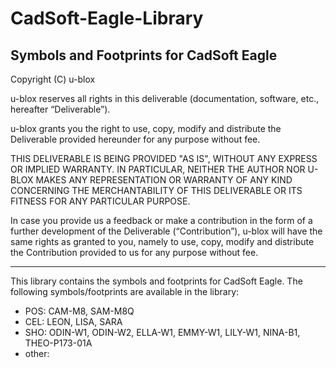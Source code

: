 ﻿# CadSoft-Eagle-Library
Symbols and Footprints for CadSoft Eagle
--------------------------------------------------------------------------------

Copyright (C) u-blox 

u-blox reserves all rights in this deliverable (documentation, software, etc., 
hereafter “Deliverable”). 

u-blox grants you the right to use, copy, modify and distribute the Deliverable
provided hereunder for any purpose without fee.  

THIS DELIVERABLE IS BEING PROVIDED "AS IS", WITHOUT ANY EXPRESS OR IMPLIED 
WARRANTY. IN PARTICULAR, NEITHER THE AUTHOR NOR U-BLOX MAKES ANY REPRESENTATION 
OR WARRANTY OF ANY KIND CONCERNING THE MERCHANTABILITY OF THIS DELIVERABLE 
OR ITS FITNESS FOR ANY PARTICULAR PURPOSE.

In case you provide us a feedback or make a contribution in the form of a 
further development of the Deliverable (“Contribution”), u-blox will have the 
same rights as granted to you, namely to use, copy, modify and distribute the 
Contribution provided to us for any purpose without fee.

-------------------------------------------------------------------------------

This library contains the symbols and footprints for CadSoft Eagle. 
The following symbols/footprints are available in the library:
* POS:   CAM-M8, SAM-M8Q
* CEL:   LEON, LISA, SARA
* SHO:   ODIN-W1, ODIN-W2, ELLA-W1, EMMY-W1, LILY-W1, NINA-B1, THEO-P173-01A
* other: 

